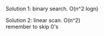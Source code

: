 Solution 1: binary search. O(n^2 logn)  

Solution 2: linear scan. O(n^2)   
remember to skip 0's  

